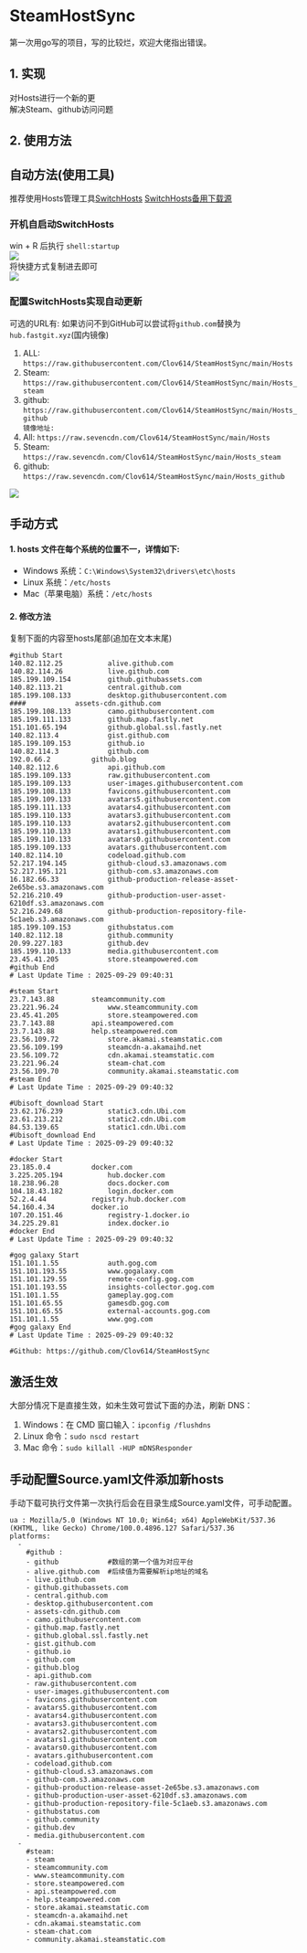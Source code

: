 # SteamHostSync
第一次用go写的项目，写的比较烂，欢迎大佬指出错误。

## 1. 实现
对Hosts进行一个新的更  
解决Steam、github访问问题

## 2. 使用方法
## 自动方法(使用工具)
推荐使用Hosts管理工具[SwitchHosts](https://github.com/oldj/SwitchHosts) 
[SwitchHosts备用下载源](https://nas.iaimi.info/s/nT5pb8jMQp32QwB)
### 开机自启动SwitchHosts
win + R 后执行 `shell:startup`    
![](/img/1.png)  
将快捷方式复制进去即可  
![](/img/2.png)  
### 配置SwitchHosts实现自动更新  
可选的URL有:
如果访问不到GitHub可以尝试将`github.com`替换为`hub.fastgit.xyz`(国内镜像)
1. ALL: `https://raw.githubusercontent.com/Clov614/SteamHostSync/main/Hosts`  
2. Steam: `https://raw.githubusercontent.com/Clov614/SteamHostSync/main/Hosts_steam`  
3. github: `https://raw.githubusercontent.com/Clov614/SteamHostSync/main/Hosts_github`    
`镜像地址:`
4. All: `https://raw.sevencdn.com/Clov614/SteamHostSync/main/Hosts`  
5. Steam: `https://raw.sevencdn.com/Clov614/SteamHostSync/main/Hosts_steam`  
6. github: `https://raw.sevencdn.com/Clov614/SteamHostSync/main/Hosts_github`  

![](/img/3.png)

## 手动方式
#### 1. hosts 文件在每个系统的位置不一，详情如下:
- Windows 系统：`C:\Windows\System32\drivers\etc\hosts`
- Linux 系统：`/etc/hosts`
- Mac（苹果电脑）系统：`/etc/hosts`

#### 2. 修改方法
复制下面的内容至hosts尾部(追加在文本末尾)

```
#github Start
140.82.112.25			alive.github.com
140.82.114.26			live.github.com
185.199.109.154			github.githubassets.com
140.82.113.21			central.github.com
185.199.108.133			desktop.githubusercontent.com
####			assets-cdn.github.com
185.199.108.133			camo.githubusercontent.com
185.199.111.133			github.map.fastly.net
151.101.65.194			github.global.ssl.fastly.net
140.82.113.4			gist.github.com
185.199.109.153			github.io
140.82.114.3			github.com
192.0.66.2			github.blog
140.82.112.6			api.github.com
185.199.109.133			raw.githubusercontent.com
185.199.109.133			user-images.githubusercontent.com
185.199.108.133			favicons.githubusercontent.com
185.199.109.133			avatars5.githubusercontent.com
185.199.111.133			avatars4.githubusercontent.com
185.199.110.133			avatars3.githubusercontent.com
185.199.110.133			avatars2.githubusercontent.com
185.199.110.133			avatars1.githubusercontent.com
185.199.110.133			avatars0.githubusercontent.com
185.199.109.133			avatars.githubusercontent.com
140.82.114.10			codeload.github.com
52.217.194.145			github-cloud.s3.amazonaws.com
52.217.195.121			github-com.s3.amazonaws.com
16.182.66.33			github-production-release-asset-2e65be.s3.amazonaws.com
52.216.210.49			github-production-user-asset-6210df.s3.amazonaws.com
52.216.249.68			github-production-repository-file-5c1aeb.s3.amazonaws.com
185.199.109.153			githubstatus.com
140.82.112.18			github.community
20.99.227.183			github.dev
185.199.110.133			media.githubusercontent.com
23.45.41.205			store.steampowered.com
#github End
# Last Update Time : 2025-09-29 09:40:31 

#steam Start
23.7.143.88			steamcommunity.com
23.221.96.24			www.steamcommunity.com
23.45.41.205			store.steampowered.com
23.7.143.88			api.steampowered.com
23.7.143.88			help.steampowered.com
23.56.109.72			store.akamai.steamstatic.com
23.56.109.199			steamcdn-a.akamaihd.net
23.56.109.72			cdn.akamai.steamstatic.com
23.221.96.24			steam-chat.com
23.56.109.70			community.akamai.steamstatic.com
#steam End
# Last Update Time : 2025-09-29 09:40:32 

#Ubisoft_download Start
23.62.176.239			static3.cdn.Ubi.com
23.61.213.212			static2.cdn.Ubi.com
84.53.139.65			static1.cdn.Ubi.com
#Ubisoft_download End
# Last Update Time : 2025-09-29 09:40:32 

#docker Start
23.185.0.4			docker.com
3.225.205.194			hub.docker.com
18.238.96.28			docs.docker.com
104.18.43.182			login.docker.com
52.2.4.44			registry.hub.docker.com
54.160.4.34			docker.io
107.20.151.46			registry-1.docker.io
34.225.29.81			index.docker.io
#docker End
# Last Update Time : 2025-09-29 09:40:32 

#gog galaxy Start
151.101.1.55			auth.gog.com
151.101.193.55			www.gogalaxy.com
151.101.129.55			remote-config.gog.com
151.101.193.55			insights-collector.gog.com
151.101.1.55			gameplay.gog.com
151.101.65.55			gamesdb.gog.com
151.101.65.55			external-accounts.gog.com
151.101.1.55			www.gog.com
#gog galaxy End
# Last Update Time : 2025-09-29 09:40:32 

#Github: https://github.com/Clov614/SteamHostSync

```

## 激活生效
大部分情况下是直接生效，如未生效可尝试下面的办法，刷新 DNS：
1. Windows：在 CMD 窗口输入：`ipconfig /flushdns`
2. Linux 命令：`sudo nscd restart`
3. Mac 命令：`sudo killall -HUP mDNSResponder`  

## 手动配置Source.yaml文件添加新hosts  
手动下载可执行文件第一次执行后会在目录生成Source.yaml文件，可手动配置。  

```
ua : Mozilla/5.0 (Windows NT 10.0; Win64; x64) AppleWebKit/537.36 (KHTML, like Gecko) Chrome/100.0.4896.127 Safari/537.36
platforms:
  -
    #github :
    - github            #数组的第一个值为对应平台
    - alive.github.com  #后续值为需要解析ip地址的域名
    - live.github.com
    - github.githubassets.com
    - central.github.com
    - desktop.githubusercontent.com
    - assets-cdn.github.com
    - camo.githubusercontent.com
    - github.map.fastly.net
    - github.global.ssl.fastly.net
    - gist.github.com
    - github.io
    - github.com
    - github.blog
    - api.github.com
    - raw.githubusercontent.com
    - user-images.githubusercontent.com
    - favicons.githubusercontent.com
    - avatars5.githubusercontent.com
    - avatars4.githubusercontent.com
    - avatars3.githubusercontent.com
    - avatars2.githubusercontent.com
    - avatars1.githubusercontent.com
    - avatars0.githubusercontent.com
    - avatars.githubusercontent.com
    - codeload.github.com
    - github-cloud.s3.amazonaws.com
    - github-com.s3.amazonaws.com
    - github-production-release-asset-2e65be.s3.amazonaws.com
    - github-production-user-asset-6210df.s3.amazonaws.com
    - github-production-repository-file-5c1aeb.s3.amazonaws.com
    - githubstatus.com
    - github.community
    - github.dev
    - media.githubusercontent.com
  -
    #steam:
    - steam
    - steamcommunity.com
    - www.steamcommunity.com
    - store.steampowered.com
    - api.steampowered.com
    - help.steampowered.com
    - store.akamai.steamstatic.com
    - steamcdn-a.akamaihd.net
    - cdn.akamai.steamstatic.com
    - steam-chat.com
    - community.akamai.steamstatic.com
```
